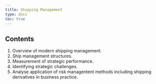```yaml
---
title: Shipping Management
type: docs
toc: true
---
```

## Contents

1. Overview of modern shipping management.
2. Ship management structures. 
3. Measurement of strategic performance.
4. Identifying strategic challenges.
5. Analyse application of risk managentent methods including shipping derivatives in business practice.

